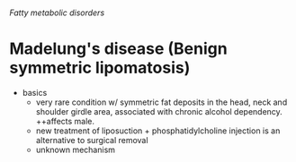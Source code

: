 ###### Fatty metabolic disorders

# Madelung's disease (Benign symmetric lipomatosis)
- basics
    + very rare condition w/ symmetric fat deposits in the head, neck and shoulder girdle area, associated with chronic alcohol dependency. ++affects male.
    + new treatment of liposuction + phosphatidylcholine injection is an alternative to surgical removal
    + unknown mechanism